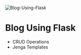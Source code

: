 ![Blog-Using-Flask](https://socialify.git.ci/avinashkranjan/Blog-Using-Flask/image?description=1&font=Raleway&forks=1&issues=1&language=1&owner=1&pattern=Charlie%20Brown&pulls=1&stargazers=1&theme=Dark)


# Blog Using Flask

- CRUD Operations
- Jenga Templates
